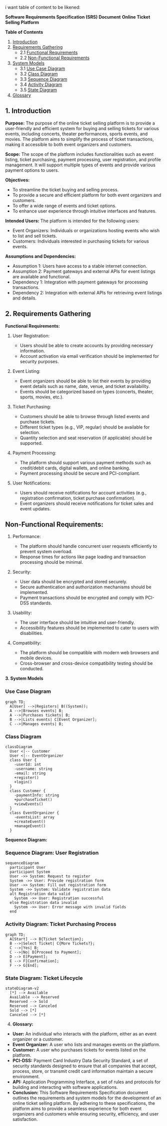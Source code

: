 i want table of content to be likened:

**Software Requirements Specification (SRS) Document**
**Online Ticket Selling Platform**

**Table of Contents**
1. [Introduction](#introduction)
2. [Requirements Gathering](#requirements-gathering)
   - 2.1 [Functional Requirements](#functional-requirements)
   - 2.2 [Non-Functional Requirements](#non-functional-requirements)
3. [System Models](#system-models)
   - 3.1 [Use Case Diagram](#use-case-diagram)
   - 3.2 [Class Diagram](#class-diagram)
   - 3.3 [Sequence Diagram](#sequence-diagram)
   - 3.4 [Activity Diagram](#activity-diagram)
   - 3.5 [State Diagram](#state-diagram)
4. [Glossary](#glossary)

## <a name="introduction"> 1. Introduction </a>

**Purpose:**
The purpose of the online ticket selling platform is to provide a user-friendly and efficient system for buying and selling tickets for various events, including concerts, theater performances, sports events, and movies. The platform aims to simplify the process of ticket transactions, making it accessible to both event organizers and customers.

**Scope:**
The scope of the platform includes functionalities such as event listing, ticket purchasing, payment processing, user registration, and profile management. It will support multiple types of events and provide various payment options to users.

**Objectives:**
- To streamline the ticket buying and selling process.
- To provide a secure and efficient platform for both event organizers and customers.
- To offer a wide range of events and ticket options.
- To enhance user experience through intuitive interfaces and features.

**Intended Users:**
The platform is intended for the following users:
- Event Organizers: Individuals or organizations hosting events who wish to list and sell tickets.
- Customers: Individuals interested in purchasing tickets for various events.

**Assumptions and Dependencies:**
- Assumption 1: Users have access to a stable internet connection.
- Assumption 2: Payment gateways and external APIs for event listings are available and functional.
- Dependency 1: Integration with payment gateways for processing transactions.
- Dependency 2: Integration with external APIs for retrieving event listings and details.

## <a name="requirements-gathering"> 2. Requirements Gathering </a>

**<a name="functional-requirements"> Functional Requirements: </a>**
1. User Registration:
   - Users should be able to create accounts by providing necessary information.
   - Account activation via email verification should be implemented for security purposes.

2. Event Listing:
   - Event organizers should be able to list their events by providing event details such as name, date, venue, and ticket availability.
   - Events should be categorized based on types (concerts, theater, sports, movies, etc.).

3. Ticket Purchasing:
   - Customers should be able to browse through listed events and purchase tickets.
   - Different ticket types (e.g., VIP, regular) should be available for selection.
   - Quantity selection and seat reservation (if applicable) should be supported.

4. Payment Processing:
   - The platform should support various payment methods such as credit/debit cards, digital wallets, and online banking.
   - Payment processing should be secure and PCI-compliant.

5. User Notifications:
   - Users should receive notifications for account activities (e.g., registration confirmation, ticket purchase confirmation).
   - Event organizers should receive notifications for ticket sales and event updates.

## **Non-Functional Requirements:**
1. Performance:
   - The platform should handle concurrent user requests efficiently to prevent system overload.
   - Response times for actions like page loading and transaction processing should be minimal.

2. Security:
   - User data should be encrypted and stored securely.
   - Secure authentication and authorization mechanisms should be implemented.
   - Payment transactions should be encrypted and comply with PCI-DSS standards.

3. Usability:
   - The user interface should be intuitive and user-friendly.
   - Accessibility features should be implemented to cater to users with disabilities.

4. Compatibility:
   - The platform should be compatible with modern web browsers and mobile devices.
   - Cross-browser and cross-device compatibility testing should be conducted.

**3. System Models**

### Use Case Diagram
```mermaid
graph TD;
  A[User] -->|Registers| B((System));
  A -->|Browses events| B;
  A -->|Purchases tickets| B;
  B -->|Lists events| C[Event Organizer];
  C -->|Manages events| B;
```


### Class Diagram
```mermaid
classDiagram
  User <|-- Customer
  User <|-- EventOrganizer
  class User {
    -userId: int
    -username: string
    -email: string
    +register()
    +login()
  }
  class Customer {
    -paymentInfo: string
    +purchaseTicket()
    +viewEvents()
  }
  class EventOrganizer {
    -eventsList: array
    +createEvent()
    +manageEvent()
  }
```

**Sequence Diagram:**

### Sequence Diagram: User Registration
```mermaid
sequenceDiagram
  participant User
  participant System
  User ->> System: Request to register
  System ->> User: Provide registration form
  User ->> System: Fill out registration form
  System ->> System: Validate registration data
  alt Registration data valid
    System ->> User: Registration successful
  else Registration data invalid
    System ->> User: Error message with invalid fields
  end
```

### Activity Diagram: Ticket Purchasing Process
```mermaid
graph TD;
  A[Start] --> B{Ticket Selection};
  B -->|Select Ticket| C{More Tickets?};
  C -->|Yes| B;
  C -->|No| D[Proceed to Payment];
  D --> E[Payment];
  E --> F[Confirmation];
  F --> G[End];
```

### State Diagram: Ticket Lifecycle
```mermaid
stateDiagram-v2
  [*] --> Available
  Available --> Reserved
  Reserved --> Sold
  Reserved --> Canceled
  Sold --> [*]
  Canceled --> [*]
```

4. **Glossary:**

- **User:** An individual who interacts with the platform, either as an event organizer or a customer.
- **Event Organizer:** A user who lists and manages events on the platform.
- **Customer:** A user who purchases tickets for events listed on the platform.
- **PCI-DSS:** Payment Card Industry Data Security Standard, a set of security standards designed to ensure that all companies that accept, process, store, or transmit credit card information maintain a secure environment.
- **API:** Application Programming Interface, a set of rules and protocols for building and interacting with software applications.
- **Conclusion:** This Software Requirements Specification document outlines the requirements and system models for the development of an online ticket selling platform. By adhering to these specifications, the platform aims to provide a seamless experience for both event organizers and customers while ensuring security, efficiency, and user satisfaction.

```


